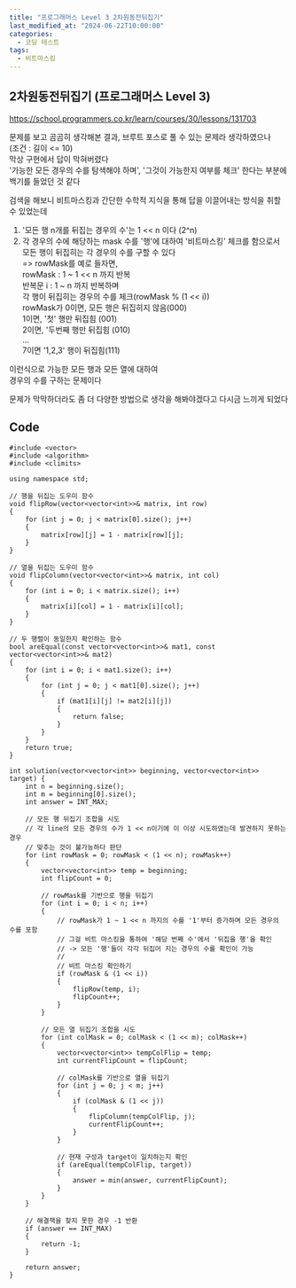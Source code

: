 ```yaml
---
title: "프로그래머스 Level 3 2차원동전뒤집기"
last_modified_at: "2024-06-22T10:00:00"
categories:
  - 코딩 테스트
tags:
  - 비트마스킹
---
```


## 2차원동전뒤집기 (프로그래머스 Level 3)
 <https://school.programmers.co.kr/learn/courses/30/lessons/131703><br>

 문제를 보고 곰곰히 생각해본 결과, 브루트 포스로 풀 수 있는 문제라 생각하였으나<br>
 (조건 : 길이 <= 10)<br>
 막상 구현에서 답이 막혀버렸다<br>
 '가능한 모든 경우의 수를 탐색해야 하며', '그것이 가능한지 여부를 체크' 한다는 부분에<br>
 백기를 들었던 것 같다<br>

 검색을 해보니 비트마스킹과 간단한 수학적 지식을 통해 답을 이끌어내는 방식을 취할 수 있었는데<br>
 1. '모든 행 n개를 뒤집는 경우의 수'는 1 << n 이다 (2^n)<br>
 2. 각 경우의 수에 해당하는 mask 수를 '행'에 대하여 '비트마스킹' 체크를 함으로서<br>
    모든 행이 뒤집히는 각 경우의 수를 구할 수 있다<br>
    => rowMask를 예로 들자면,<br>
    rowMask : 1 ~ 1 << n 까지 반복<br>
    반복문 i : 1 ~ n 까지 반복하며<br>
             각 행이 뒤집히는 경우의 수를 체크(rowMask % (1 << i))<br>
    rowMask가 0이면, 모든 행은 뒤집히지 않음(000)<br>
    1이면, '첫' 행만 뒤집힘 (001)<br>
    2이면, '두번째 행만 뒤집힘 (010)<br>
    ...<br>
    7이면 '1,2,3' 행이 뒤집힘(111)<br>
    
 이런식으로 가능한 모든 행과 모든 열에 대하여<br>
 경우의 수를 구하는 문제이다<br>
 
 문제가 막막하더라도 좀 더 다양한 방법으로 생각을 해봐야겠다고 다시금 느끼게 되었다<br>

## Code
```
#include <vector>
#include <algorithm>
#include <climits>

using namespace std;

// 행을 뒤집는 도우미 함수
void flipRow(vector<vector<int>>& matrix, int row)
{
	for (int j = 0; j < matrix[0].size(); j++)
	{
		matrix[row][j] = 1 - matrix[row][j];
	}
}

// 열을 뒤집는 도우미 함수
void flipColumn(vector<vector<int>>& matrix, int col)
{
	for (int i = 0; i < matrix.size(); i++)
	{
		matrix[i][col] = 1 - matrix[i][col];
	}
}

// 두 행렬이 동일한지 확인하는 함수
bool areEqual(const vector<vector<int>>& mat1, const vector<vector<int>>& mat2)
{
	for (int i = 0; i < mat1.size(); i++)
	{
		for (int j = 0; j < mat1[0].size(); j++)
		{
			if (mat1[i][j] != mat2[i][j])
			{
				return false;
			}
		}
	}
	return true;
}

int solution(vector<vector<int>> beginning, vector<vector<int>> target) {
	int n = beginning.size();
	int m = beginning[0].size();
	int answer = INT_MAX;

	// 모든 행 뒤집기 조합을 시도
	// 각 line의 모든 경우의 수가 1 << n이기에 이 이상 시도하였는데 발견하지 못하는 경우
	// 맞추는 것이 불가능하다 판단
	for (int rowMask = 0; rowMask < (1 << n); rowMask++)
	{
		vector<vector<int>> temp = beginning;
		int flipCount = 0;

		// rowMask를 기반으로 행을 뒤집기
		for (int i = 0; i < n; i++)
		{
			// rowMask가 1 ~ 1 << n 까지의 수를 '1'부터 증가하며 모든 경우의 수를 포함
			// 그걸 비트 마스킹을 통하여 '해당 번째 수'에서 '뒤집을 행'을 확인
			// -> 모든 '행'들이 각각 뒤집어 지는 경우의 수를 확인이 가능
			// 
			// 비트 마스킹 확인하기
			if (rowMask & (1 << i))
			{
				flipRow(temp, i);
				flipCount++;
			}
		}

		// 모든 열 뒤집기 조합을 시도
		for (int colMask = 0; colMask < (1 << m); colMask++)
		{
			vector<vector<int>> tempColFlip = temp;
			int currentFlipCount = flipCount;

			// colMask를 기반으로 열을 뒤집기
			for (int j = 0; j < m; j++)
			{
				if (colMask & (1 << j))
				{
					flipColumn(tempColFlip, j);
					currentFlipCount++;
				}
			}

			// 현재 구성과 target이 일치하는지 확인
			if (areEqual(tempColFlip, target))
			{
				answer = min(answer, currentFlipCount);
			}
		}
	}

	// 해결책을 찾지 못한 경우 -1 반환
	if (answer == INT_MAX)
	{
		return -1;
	}

	return answer;
}

```